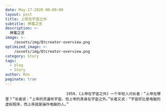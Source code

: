 ```yaml
---
date: May-17-2020 00:00:00
layout: post
title: 上帝在宇宙之外
subtitle: 神寓之言
description: >-
  神寓之言
image: >-
    /assets/img/Qtcreator-overview.png
optimized_image: >-
    /assets/img/Qtcreator-overview.png
category: Story
tags:
  - blog
  - Story
author: Ron
paginate: true
---
```


							　　1959，《上帝在宇宙之外》一个年轻人问长者：“上帝在哪里？”长者说：“上帝的灵遍布宇宙，但上帝的真身在宇宙之外。”长者又说：“宇宙好比是电脑的虚拟程序，而上帝就是操作电脑的人。”
							
							
						